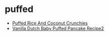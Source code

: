# puffed

 * [Puffed Rice And Coconut Crunchies](index/p/puffed-rice-and-coconut-crunchies.json)
 * [Vanilla Dutch Baby Puffed Pancake Recipe2](index/v/vanilla-dutch-baby-puffed-pancake-recipe2.json)
